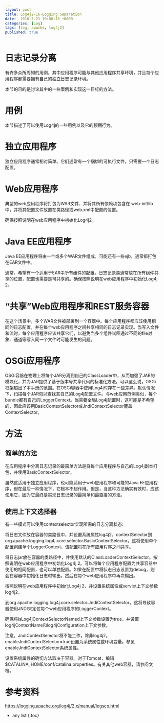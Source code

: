 ```yaml
---
layout: post
title: Log4j2-16-Logging Separation
date:  2016-5-21 10:00:13 +0800
categories: [Log]
tags: [log, apache, log4j2]
published: true
---
```



# 日志记录分离

有许多众所周知的用例，其中应用程序可能与其他应用程序共享环境，并且每个应用程序都需要拥有自己的独立日志记录环境。

本节的目的是讨论其中的一些案例和实现这一目标的方法。

# 用例

本节描述了可以使用Log4j的一些用例以及它的预期行为。

# 独立应用程序

独立应用程序通常相对简单。它们通常有一个捆绑的可执行文件，只需要一个日志配置。

# Web应用程序

典型的web应用程序将打包为WAR文件，并将其所有依赖项包含在 web-inf/lib 中，并将其配置文件放置在类路径或web.xml中配置的位置。

确保按照说明在web应用程序中初始化Log4j2。

# Java EE应用程序

Java EE应用程序将由一个或多个WAR文件组成，可能还有一些ejb，通常都打包在EAR文件中。

通常，希望有一个适用于EAR中所有组件的配置。日志记录类通常放在所有组件共享的位置，配置也需要是可共享的。确保按照说明在web应用程序中初始化Log4j 2。

# “共享”Web应用程序和REST服务容器

在这个场景中，多个WAR文件被部署到一个容器中。每个应用程序都应该使用相同的日志配置，并在每个web应用程序之间共享相同的日志记录实现。当写入文件和流时，每个应用程序应该共享它们，以避免当多个组件试图通过不同的file对象、通道等写入同一个文件时可能发生的问题。

# OSGi应用程序

OSGi容器在物理上将每个JAR分离到自己的ClassLoader中，从而加强了JAR的模块化，并为JAR提供了基于版本号共享代码的标准化方法。可以这么说，OSGi框架超出了本手册的范围。在OSGi容器中使用Log4j时存在一些差异。默认情况下，扫描每个JAR包以查找其自己的Log4j配置文件。与web应用范例类似，每个bundle都有自己的LoggerContext。当需要全局Log4j配置时，这可能是不希望的，因此应该用BasicContextSelector或JndiContextSelector覆盖ContextSelector。

# 方法

## 简单的方法

在应用程序中分离日志记录的最简单方法是将每个应用程序与自己的Log4j副本打包，并使用BasicContextSelector。

虽然这适用于独立应用程序，也可能适用于web应用程序和可能的Java EE应用程序，但在最后一种情况下，它根本不起作用。但是，当这种方法确实有效时，应该使用它，因为它最终是实现日志记录的最简单和最直接的方法。

## 使用上下文选择器

有一些模式可以使用contextselector实现所需的日志分离状态:

将日志文件放在容器的类路径中，并设置系统属性log4j2。contextSelector到org.apache.logging.log4j.core.selector.BasicContextSelector。这将使用单个配置创建单个LoggerContext，该配置将在所有应用程序之间共享。

将日志jar放在容器的类路径中，并使用默认的ClassLoaderContextSelector。按照说明在web应用程序中初始化Log4j 2。可以将每个应用程序配置为共享容器中使用的相同配置，也可以单独配置。如果在配置中将状态日志设置为debug，则会在容器中初始化日志时输出，然后在每个web应用程序中再次输出。

按照说明在web应用程序中初始化Log4j 2，并设置系统属性或servlet上下文参数log4j2。

到org.apache.logging.log4j.core.selector.JndiContextSelector。这将导致容器使用JNDI来定位每个web应用程序的LoggerContext。

确保将isLog4jContextSelectorNamed上下文参数设置为true，并设置log4jContextName和log4jConfiguration上下文参数。

注意，JndiContextSelector将不能工作，除非log4j2。enableJndiContextSelector=true设置为系统属性或环境变量。参见enableJndiContextSelector系统属性。

设置系统属性的确切方法取决于容器。对于Tomcat，编辑$CATALINA_HOME/conf/catalina.properties。有关其他web容器，请参阅文档。

# 参考资料

https://logging.apache.org/log4j/2.x/manual/logsep.html

* any list
{:toc}
